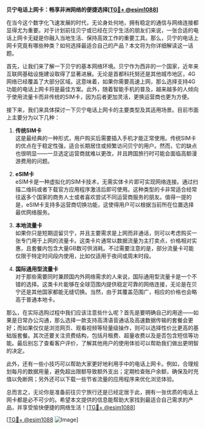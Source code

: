 **贝宁电话上网卡：畅享非洲网络的便捷选择[[TG💪+ @esim1088](https://t.me/s/esim1088)]**

在当今这个数字化飞速发展的时代，无论身处何地，拥有稳定的通信与网络连接都显得尤为重要。对于计划前往贝宁或已经在贝宁生活的朋友们来说，一张合适的电话上网卡无疑是你融入当地生活、保持高效工作的重要工具。那么，贝宁的电话上网卡究竟有哪些种类？如何选择最适合自己的产品？本文将为你详细解读这一话题。

首先，让我们来了解一下贝宁的基本网络环境。贝宁作为西非的一个国家，近年来互联网基础设施建设取得了显著进展。无论是首都科托努还是其他城市地区，4G网络已经覆盖了大部分区域。这意味着，如果你需要高速上网，那么选择支持4G功能的电话上网卡将是最佳方案。此外，随着智能手机的普及，越来越多的人倾向于使用流量卡而非传统的SIM卡，因为后者更加灵活，更换运营商也更为方便。

接下来，我们来具体探讨一下贝宁电话上网卡的主要类型及其适用场景。目前市面上主要分为以下几种：

1. **传统SIM卡**  
   这是最经典的一种形式，用户购买后需要插入手机才能正常使用。传统SIM卡的优点在于稳定性强，适合长期居住或频繁访问贝宁的用户。然而，它的缺点也很明显——一旦选定运营商就难以更改，并且跨国旅行时可能会面临高额漫游费用的问题。

2. **eSIM卡**  
   eSIM卡是一种虚拟化的SIM卡技术，无需实体卡片即可实现网络连接。通过扫描二维码或者下载官方应用程序激活后即可使用。这种类型的卡非常适合经常往返多个国家的商务人士或者喜欢尝试不同运营商服务的朋友。值得一提的是，eSIM卡支持多运营商切换功能，这使得用户可以根据当前所在位置选择最优网络服务。

3. **本地流量卡**  
   如果你只是短期逗留贝宁，并且主要需求是上网而非通话，则可以考虑购买一张专门用于上网的流量卡。这类卡片通常以数据流量为主打卖点，价格相对实惠，且套餐内包含大量GB数可供消耗。不过需要注意的是，部分流量卡可能仅限于特定时间段内使用，比如仅适用于夜间或周末时段。

4. **国际通用型流量卡**  
   对于那些需要同时兼顾国内外网络需求的人来说，国际通用型流量卡是一个不错的选择。这类卡片能够在全球范围内提供稳定可靠的网络连接，无论是在贝宁还是其他国家都能无缝切换。当然，由于其覆盖范围广，相应的价格也会略高于普通本地卡。

那么，在实际选购过程中我们应该注意些什么呢？首先是要明确自己的用途——如果是日常办公沟通，那么选择一款支持高清语音通话及高速数据传输的套餐会更好；而如果仅仅是浏览网页、观看视频等轻量级操作，则可以选择性价比更高的基础版套餐。其次还要关注资费结构，包括月租费、超量收费以及是否包含短信等功能。最后别忘了查看客户评价，了解其他用户的使用体验可以帮助我们做出更明智的决定。

此外，还有一些小技巧可以帮助大家更好地利用手中的电话上网卡。例如，合理规划每月的数据用量，避免超出限额导致额外支出；定期检查账户余额，确保及时充值以免断网；另外还可以下载一些节省流量的应用程序来优化浏览体验。

总而言之，无论你是准备前往贝宁旅行还是已经定居于此，拥有一张优质的电话上网卡都是必不可少的。希望本文提供的信息能帮助大家找到最适合自己需求的产品，并享受愉快便捷的网络生活！[[TG💪+ @esim1088](https://t.me/s/esim1088)]

[[TG💪+ @esim1088](https://t.me/s/esim1088) ![Image](https://i.postimg.cc/4NQfJmqS/Snipaste-2025-05-13-00-14-12.png)]
